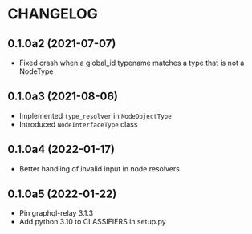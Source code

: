 # CHANGELOG

## 0.1.0a2 (2021-07-07)

- Fixed crash when a global_id typename matches a type that is not a NodeType


## 0.1.0a3 (2021-08-06)

- Implemented `type_resolver` in `NodeObjectType`
- Introduced `NodeInterfaceType` class


## 0.1.0a4 (2022-01-17)

- Better handling of invalid input in node resolvers


## 0.1.0a5 (2022-01-22)

- Pin graphql-relay 3.1.3
- Add python 3.10 to CLASSIFIERS in setup.py
